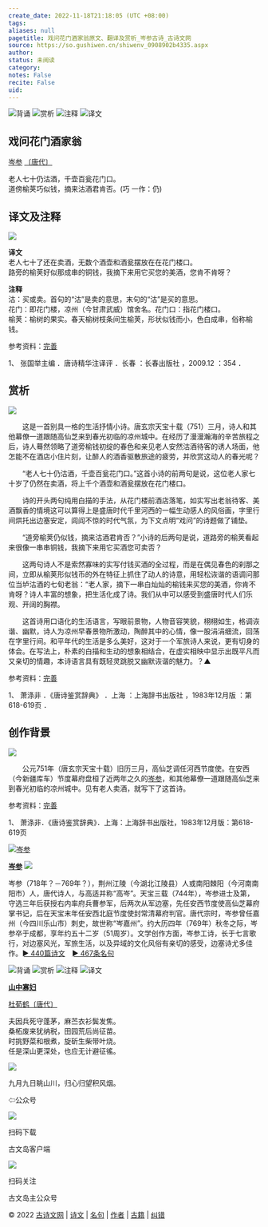 ```yaml
---
create_date: 2022-11-18T21:18:05 (UTC +08:00)
tags: 
aliases: null
pagetitle: 戏问花门酒家翁原文、翻译及赏析_岑参古诗_古诗文网
source: https://so.gushiwen.cn/shiwenv_0908902b4335.aspx
author: 
status: 未阅读
category: 
notes: False
recite: False
uid: 
---
```


![背诵](https://song.gushiwen.cn/siteimg/bei-pic.png) ![赏析](https://song.gushiwen.cn/siteimg/shang-pic.png) ![注释](https://song.gushiwen.cn/siteimg/zhu-pic.png) ![译文](https://song.gushiwen.cn/siteimg/yi-pic.png)

## 戏问花门酒家翁

[岑参](https://so.gushiwen.cn/authorv_0969d1da1ac1.aspx) [〔唐代〕](https://so.gushiwen.cn/shiwens/default.aspx?cstr=%e5%94%90%e4%bb%a3)

老人七十仍沽酒，千壶百瓮花门口。  
道傍榆荚巧似钱，摘来沽酒君肯否。(巧 一作：仍)

## 译文及注释

![](https://song.gushiwen.cn/siteimg/speak-er.png)

**译文**  
老人七十了还在卖酒，无数个酒壶和酒瓮摆放在在花门楼口。  
路旁的榆荚好似那成串的铜钱，我摘下来用它买您的美酒，您肯不肯呀？

**注释**  
沽：买或卖。首句的“沽”是卖的意思，末句的“沽”是买的意思。  
花门：即花门楼，凉州（今甘肃武威）馆舍名。花门口：指花门楼口。  
榆荚：榆树的果实。春天榆树枝条间生榆荚，形状似钱而小，色白成串，俗称榆钱。

参考资料：[完善](https://so.gushiwen.cn/jiucuo.aspx?u=%e7%bf%bb%e8%af%914898%e3%80%8a%e8%af%91%e6%96%87%e5%8f%8a%e6%b3%a8%e9%87%8a%e3%80%8b)

1、 张国举主编 ．唐诗精华注译评 ．长春 ：长春出版社 ，2009.12 ：354 ．

## 赏析

![](https://song.gushiwen.cn/siteimg/speak-er.png)

　　这是一首别具一格的生活抒情小诗。唐玄宗天宝十载（751）三月，诗人和其他幕僚一道跟随高仙芝来到春光初临的凉州城中。在经历了漫漫瀚海的辛苦旅程之后，诗人蓦然领略了道旁榆钱初绽的春色和亲见老人安然沽酒待客的诱人场面，他怎能不在酒店小住片刻，让醉人的酒香驱散旅途的疲劳，并欣赏这动人的春光呢？

　　“老人七十仍沽酒，千壶百瓮花门口。”这首小诗的前两句是说，这位老人家七十岁了仍然在卖酒，将上千个酒壶和酒瓮摆放在花门楼口。

　　诗的开头两句纯用白描的手法，从花门楼前酒店落笔，如实写出老翁待客、美酒飘香的情境这可以算得上是盛唐时代千里河西的一幅生动感人的风俗画，字里行间烘托出边塞安定，闾阎不惊的时代气氛，为下文点明“戏问”的诗题做了铺垫。

　　“道旁榆荚仍似钱，摘来沽酒君肯否？”小诗的后两句是说，道路旁的榆荚看起来很像一串串铜钱，我摘下来用它买酒您可卖否？

　　这两句诗人不是索然寡味的实写付钱买酒的全过程，而是在偶见春色的刹那之间，立即从榆荚形似钱币的外在特征上抓住了动人的诗意，用轻松诙谐的语调问那位当垆沽酒的七旬老翁：“老人家，摘下一串白灿灿的榆钱来买您的美酒，你肯不肯呀？诗人丰富的想象，把生活化成了诗。我们从中可以感受到盛唐时代人们乐观、开阔的胸襟。

　　这首诗用口语化的生活语言，写眼前景物，人物音容笑貌，栩栩如生，格调诙谐、幽默，诗人为凉州早春景物所激动，陶醉其中的心情，像一股涓涓细流，回荡在字里行间。和平年代的生活是多么美好，这对于一个军旅诗人来说，更有切身的体会。在写法上，朴素的白描和生动的想象相结合，在虚实相映中显示出既平凡而又亲切的情趣，本诗语言具有既轻灵跳脱又幽默诙谐的魅力。？▲

参考资料：[完善](https://so.gushiwen.cn/jiucuo.aspx?u=%e8%b5%8f%e6%9e%906077%e3%80%8a%e8%b5%8f%e6%9e%90%e3%80%8b)

1、 萧涤非 ．《唐诗鉴赏辞典》 ．上海 ：上海辞书出版社 ，1983年12月版 ：第618-619页 ．

## 创作背景

![](https://song.gushiwen.cn/siteimg/speak-er.png)

　　公元751年（唐玄宗天宝十载）旧历三月，高仙芝调任河西节度使。在安西（今新疆库车）节度幕府盘桓了近两年之久的[岑参](https://so.gushiwen.cn/authorv_0969d1da1ac1.aspx)，和其他幕僚一道跟随高仙芝来到春光初临的凉州城中。见有老人卖酒，就写下了这首诗。

参考资料：[完善](https://so.gushiwen.cn/jiucuo.aspx?u=%e8%b5%8f%e6%9e%9022596%e3%80%8a%e5%88%9b%e4%bd%9c%e8%83%8c%e6%99%af%e3%80%8b)

1、 萧涤非．《唐诗鉴赏辞典》．上海：上海辞书出版社，1983年12月版：第618-619页

[![岑参](https://song.gushiwen.cn/authorImg/cencan.jpg)](https://so.gushiwen.cn/authorv_0969d1da1ac1.aspx)

[**岑参**](https://so.gushiwen.cn/authorv_0969d1da1ac1.aspx) ![](https://song.gushiwen.cn/siteimg/speak-er.png)

岑参（718年？－769年？），荆州江陵（今湖北江陵县）人或南阳棘阳（今河南南阳市）人，唐代诗人，与高适并称“高岑”。天宝三载（744年），岑参进士及第，守选三年后获授右内率府兵曹参军，后两次从军边塞，先任安西节度使高仙芝幕府掌书记，后在天宝末年任安西北庭节度使封常清幕府判官。唐代宗时，岑参曾任嘉州（今四川乐山市）刺史，故世称“岑嘉州”。约大历四年（769年）秋冬之际，岑参卒于成都，享年约五十二岁（51周岁）。文学创作方面，岑参工诗，长于七言歌行，对边塞风光，军旅生活，以及异域的文化风俗有亲切的感受，边塞诗尤多佳作。[► 440篇诗文](https://so.gushiwen.cn/shiwens/default.aspx?astr=%e5%b2%91%e5%8f%82)　[► 467条名句](https://so.gushiwen.cn/mingjus/default.aspx?astr=%e5%b2%91%e5%8f%82)

![背诵](https://song.gushiwen.cn/siteimg/bei-pic.png) ![赏析](https://song.gushiwen.cn/siteimg/shang-pic.png) ![注释](https://song.gushiwen.cn/siteimg/zhu-pic.png) ![译文](https://song.gushiwen.cn/siteimg/yi-pic.png)

[**山中寡妇**](https://so.gushiwen.cn/shiwenv_1a1540ed20f8.aspx)

[杜荀鹤](https://so.gushiwen.cn/authorv.aspx?name=%e6%9d%9c%e8%8d%80%e9%b9%a4)[〔唐代〕](https://so.gushiwen.cn/shiwens/default.aspx?cstr=%e5%94%90%e4%bb%a3)

夫因兵死守蓬茅，麻苎衣衫鬓发焦。  
桑柘废来犹纳税，田园荒后尚征苗。  
时挑野菜和根煮，旋斫生柴带叶烧。  
任是深山更深处，也应无计避征徭。

![](https://song.gushiwen.cn/siteimg/app/erma_guwendao.png)

九月九日眺山川，归心归望积风烟。

⇦公众号

![](https://song.gushiwen.cn/siteimg/app/appdownGwd2021.png)

扫码下载

古文岛客户端

![](https://song.gushiwen.cn/siteimg/app/erma_guwendao.png)

扫码关注

古文岛主公众号

© 2022 [古诗文网](https://www.gushiwen.cn/) | [诗文](https://so.gushiwen.cn/shiwens/) | [名句](https://so.gushiwen.cn/mingjus/) | [作者](https://so.gushiwen.cn/authors/) | [古籍](https://so.gushiwen.cn/guwen/) | [纠错](https://so.gushiwen.cn/jiucuo.aspx?u=)
